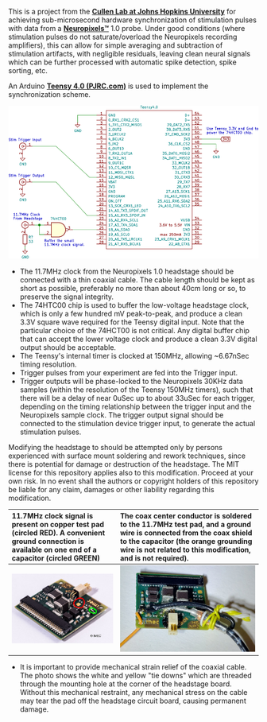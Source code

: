 This is a project from the [**Cullen Lab at Johns Hopkins University**](https://www.bme.jhu.edu/people/faculty/kathleen-cullen/) for achieving sub-microsecond hardware synchronization of stimulation pulses with data from a [**Neuropixels™**](https://www.neuropixels.org/) 1.0 probe. Under good conditions (where stimulation pulses do not saturate/overload the Neuropixels recording amplifiers), this can allow for simple averaging and subtraction of stimulation artifacts, with negligible residuals, leaving clean neural signals which can be further processed with automatic spike detection, spike sorting, etc.

An Arduino [**Teensy 4.0 (PJRC.com)**](https://www.pjrc.com/store/teensy40.html) is used to implement the synchronization scheme.

![SYNC circuit diagram](circuit/SYNC_circuit.png)

* The 11.7MHz clock from the Neuropixels 1.0 headstage should be connected with a thin coaxial cable. The cable length should be kept as short as possible, preferably no more than about 40cm long or so, to preserve the signal integrity.
* The 74HTC00 chip is used to buffer the low-voltage headstage clock, which is only a few hundred mV peak-to-peak, and produce a clean 3.3V square wave required for the Teensy digital input. Note that the particular choice of the 74HCT00 is not critical. Any digital buffer chip that can accept the lower voltage clock and produce a clean 3.3V digital output should be acceptable.
* The Teensy's internal timer is clocked at 150MHz, allowing ~6.67nSec timing resolution.
* Trigger pulses from your experiment are fed into the Trigger input.
* Trigger outputs will be phase-locked to the Neuropixels 30KHz data samples (within the resolution of the Teensy 150MHz timers), such that there will be a delay of near 0uSec up to about 33uSec for each trigger, depending on the timing relationship between the trigger input and the Neuropixels sample clock. The trigger output signal should be connected to the  stimulation device trigger input, to generate the actual stimulation pulses.

Modifying the headstage to should be attempted only by persons experienced with surface mount soldering and rework techniques, since there is potential for damage or destruction of the headstage. The MIT license for this repository applies also to this modification. Proceed at your own risk. In no event shall the authors or copyright holders of this repository be liable for any claim, damages or other liability regarding this modification.

|11.7MHz clock signal is present on copper test pad (circled RED). A convenient ground connection is available on one end of a capacitor (circled GREEN)| The coax center conductor is soldered to the 11.7MHz test pad, and a ground wire is connected from the coax shield to the capacitor (the orange grounding wire is not related to this modification, and is not required).|
| :--- | :--- |
|![NP 1.0 Headstage](images/NP_Headstage.jpg)|![Modified Headstage](images/NP_Headstage_soldered.jpg)|

* It is important to provide mechanical strain relief of the coaxial cable. The photo shows the white and yellow "tie downs" which are threaded through the mounting hole at the corner of the headstage board. Without this mechanical restraint, any mechanical stress on the cable may tear the pad off the headstage circuit board, causing permanent damage.
